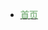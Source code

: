 <!-- _navbar.md -->

* [<span style="font-size: 1.0em; color: darkseagreen; font-weight: bold;">首页</span>](./README.md)
